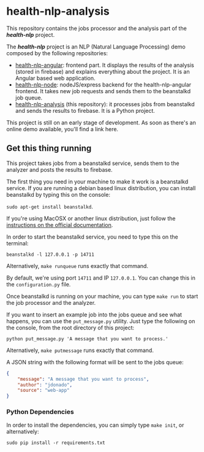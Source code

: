 # health-nlp-analysis
This repository contains the jobs processor and the analysis part of the ***health-nlp*** project.

The ***health-nlp*** project is an NLP (Natural Language Processing) demo composed by the following repositories:

- [health-nlp-angular](https://github.com/fjrd84/health-nlp-angular): frontend part. It displays the results of the analysis (stored in firebase) and explains everything about the project. It is an Angular based web application.
- [health-nlp-node](https://github.com/fjrd84/health-nlp-node): nodeJS/express backend for the health-nlp-angular frontend. It takes new job requests and sends them to the beanstalkd job queue.
- [health-nlp-analysis](https://github.com/fjrd84/health-nlp-analysis) (this repository): it processes jobs from beanstalkd and sends the results to firebase. It is a Python project.

This project is still on an early stage of development. As soon as there's an online demo available, you'll find a link here.

## Get this thing running

This project takes jobs from a beanstalkd service, sends them to the analyzer and posts the results to firebase.

The first thing you need in your machine to make it work is a beanstalkd service. If you are running a debian based linux distribution, you can install beanstalkd by typing this on the console:

`sudo apt-get install beanstalkd`.

If you're using MacOSX or another linux distribution, just follow the [instructions on the official documentation](http://kr.github.io/beanstalkd/download.html).

In order to start the beanstalkd service, you need to type this on the terminal:

`beanstalkd -l 127.0.0.1 -p 14711`

Alternatively, `make runqueue` runs exactly that command.

By default, we're using port `14711` and IP `127.0.0.1`. You can change this in the `configuration.py` file.

Once beanstalkd is running on your machine, you can type `make run` to start the job processor and the analyzer.

If you want to insert an example job into the jobs queue and see what happens, you can use the `put_message.py` utility. Just type the following on the console, from the root directory of this project:

`python put_message.py 'A message that you want to process.'`

Alternatively, `make putmessage` runs exactly that command.

A JSON string with the following format will be sent to the jobs queue:

```json
{
    "message": "A message that you want to process",
    "author": "jdonado",
    "source": "web-app"
}
```

### Python Dependencies

In order to install the dependencies, you can simply type `make init`, or alternatively:

`sudo pip install -r requirements.txt`
